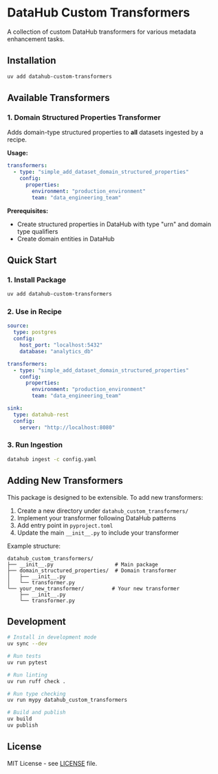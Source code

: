 # DataHub Custom Transformers

A collection of custom DataHub transformers for various metadata enhancement tasks.

## Installation

```bash
uv add datahub-custom-transformers
```

## Available Transformers

### 1. Domain Structured Properties Transformer

Adds domain-type structured properties to **all** datasets ingested by a recipe.

**Usage:**
```yaml
transformers:
  - type: "simple_add_dataset_domain_structured_properties"
    config:
      properties:
        environment: "production_environment"
        team: "data_engineering_team"
```

**Prerequisites:**
- Create structured properties in DataHub with type "urn" and domain type qualifiers
- Create domain entities in DataHub

## Quick Start

### 1. Install Package

```bash
uv add datahub-custom-transformers
```

### 2. Use in Recipe

```yaml
source:
  type: postgres
  config:
    host_port: "localhost:5432"
    database: "analytics_db"

transformers:
  - type: "simple_add_dataset_domain_structured_properties"
    config:
      properties:
        environment: "production_environment"
        team: "data_engineering_team"

sink:
  type: datahub-rest
  config:
    server: "http://localhost:8080"
```

### 3. Run Ingestion

```bash
datahub ingest -c config.yaml
```

## Adding New Transformers

This package is designed to be extensible. To add new transformers:

1. Create a new directory under `datahub_custom_transformers/`
2. Implement your transformer following DataHub patterns
3. Add entry point in `pyproject.toml`
4. Update the main `__init__.py` to include your transformer

Example structure:
```
datahub_custom_transformers/
├── __init__.py                    # Main package
├── domain_structured_properties/  # Domain transformer
│   ├── __init__.py
│   └── transformer.py
└── your_new_transformer/         # Your new transformer
    ├── __init__.py
    └── transformer.py
```

## Development

```bash
# Install in development mode
uv sync --dev

# Run tests
uv run pytest

# Run linting
uv run ruff check .

# Run type checking
uv run mypy datahub_custom_transformers

# Build and publish
uv build
uv publish
```

## License

MIT License - see [LICENSE](LICENSE) file.